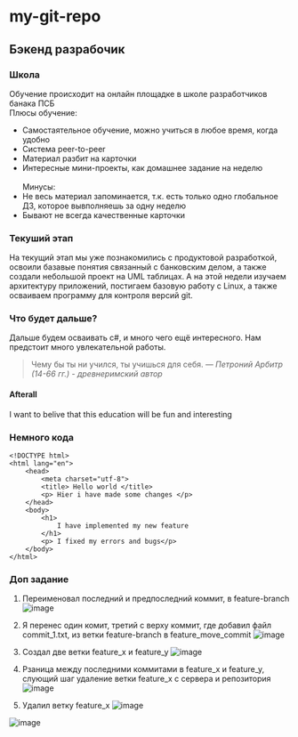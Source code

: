 # my-git-repo
## Бэкенд разрабочик
### Школа
Обучение происходит на онлайн площадке в школе разработчиков банака ПСБ <br> 
Плюсы обучение:
* Самостаятельное обучение, можно учиться в любое время, когда удобно
* Система peer-to-peer
* Материал разбит на карточки
* Интересные мини-проекты, как домашнее задание на неделю <br>
<br>Минусы:
* Не весь материал запоминается, т.к. есть только одно глобальное ДЗ, которое вывполняешь за одну неделю
* Бывают не всегда качественные карточки <br>

### Текуший этап
На текущий этап мы уже познакомились с продуктовой разработкой, освоили базавые понятия связанный с банковским делом, а также создали небольшой проект на UML таблицах. А на этой недели изучаем архитектуру приложений, постигаем базовую работу с Linux, а также осваиваем программу для контроля версий git.

### Что будет дальше?
Дальше будем осваивать c#, и много чего ещё интересного. Нам предстоит много увлекательной работы. 
> Чему бы ты ни учился, ты учишься для себя.
> *— Петроний Арбитр (14-66 гг.) - древнеримский автор*


#### Afterall 
I want to belive that this education will be fun and interesting

### Немного кода
```
<!DOCTYPE html>
<html lang="en">
	<head>
		<meta charset="utf-8">
		<title> Hello world </title>
		<p> Hier i have made some changes </p>
	</head>
	<body>
		<h1>
			I have implemented my new feature
		</h1>
		<p> I fixed my errors and bugs</p>
	</body>
</html>

```
### Доп задание
1) Переименовал последний и предпоследний коммит, в feature-branch
![image](https://github.com/luchic/my-git-repo/assets/48492459/2f85353a-e81e-4eae-8bb2-bf65303ef704)

2) Я перенес один комит, третий с верху коммит, где добавил файл commit_1.txt, из ветки feature-branch в feature_move_commit
 ![image](https://github.com/luchic/my-git-repo/assets/48492459/3111bdf8-265d-4ff3-ba3f-38039840e209)

3) Создал две ветки feature_x и feature_y
![image](https://github.com/luchic/my-git-repo/assets/48492459/0639323e-a447-438c-9b0e-b90120e7088f)

4) Рзаница между последними коммитами в feature_x и feature_y, слующий шаг удаление ветки feature_x с сервера и репозитория
![image](https://github.com/luchic/my-git-repo/assets/48492459/b743f252-334d-4e24-beca-02a39cd2d1db)
5) Удалил ветку feature_x
![image](https://github.com/luchic/my-git-repo/assets/48492459/ca948894-ab00-4aaa-b75b-404538adce56)

![image](https://github.com/luchic/my-git-repo/assets/48492459/ba47dc77-d3fd-432c-8814-5414bd7440cb)




